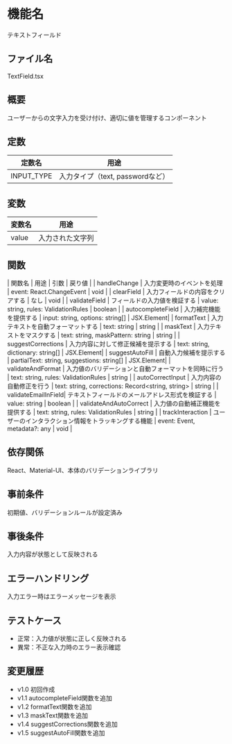 # 機能名
テキストフィールド

## ファイル名
TextField.tsx

## 概要
ユーザーからの文字入力を受け付け、適切に値を管理するコンポーネント

## 定数
| 定数名         | 用途                           |
| -------------- | ------------------------------ |
| INPUT_TYPE     | 入力タイプ（text, passwordなど）|

## 変数
| 変数名        | 用途                           |
| ------------- | ------------------------------ |
| value         | 入力された文字列                |

## 関数
| 関数名              | 用途                                          | 引数                                                              | 戻り値     |
| handleChange        | 入力変更時のイベントを処理                      | event: React.ChangeEvent<HTMLInputElement>                       | void       |
| clearField          | 入力フィールドの内容をクリアする                | なし                                                              | void       |
| validateField       | フィールドの入力値を検証する                    | value: string, rules: ValidationRules                             | boolean    |
| autocompleteField   | 入力補完機能を提供する                      | input: string, options: string[]                            | JSX.Element|
| formatText          | 入力テキストを自動フォーマットする              | text: string                                              | string     |
| maskText            | 入力テキストをマスクする                      | text: string, maskPattern: string                           | string     |
| suggestCorrections  | 入力内容に対して修正候補を提示する               | text: string, dictionary: string[]                          | JSX.Element|
| suggestAutoFill     | 自動入力候補を提示する                         | partialText: string, suggestions: string[]                  | JSX.Element|
| validateAndFormat   | 入力値のバリデーションと自動フォーマットを同時に行う | text: string, rules: ValidationRules                     | string     |
| autoCorrectInput    | 入力内容の自動修正を行う                        | text: string, corrections: Record<string, string>           | string     |
| validateEmailInField| テキストフィールドのメールアドレス形式を検証する | value: string                                             | boolean    |
| validateAndAutoCorrect | 入力値の自動補正機能を提供する                  | text: string, rules: ValidationRules                              | string     |
| trackInteraction    | ユーザーのインタラクション情報をトラッキングする機能 | event: Event, metadata?: any                                         | void       |

## 依存関係
React、Material-UI、本体のバリデーションライブラリ

## 事前条件
初期値、バリデーションルールが設定済み

## 事後条件
入力内容が状態として反映される

## エラーハンドリング
入力エラー時はエラーメッセージを表示

## テストケース
- 正常：入力値が状態に正しく反映される
- 異常：不正な入力時のエラー表示確認

## 変更履歴
- v1.0 初回作成  
- v1.1 autocompleteField関数を追加  
- v1.2 formatText関数を追加  
- v1.3 maskText関数を追加  
- v1.4 suggestCorrections関数を追加  
- v1.5 suggestAutoFill関数を追加  

